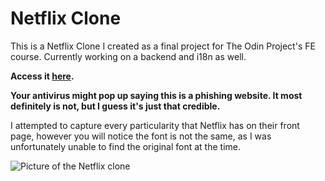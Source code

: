 
# Netflix Clone

This is a Netflix Clone I created as a final project for The Odin Project's FE course. Currently working on a backend and i18n as well.

**Access it [here](https://ktavean-netflix-clone.netlify.app/).**

**Your antivirus might pop up saying this is a phishing website. It most definitely is not, but I guess it's just that credible.**

I attempted to capture every particularity that Netflix has on their front page, however you will notice the font is not the same, as I was unfortunately unable to find the original font at the time.

![Picture of the Netflix clone](https://i.imgur.com/Qid3ekz.png)

